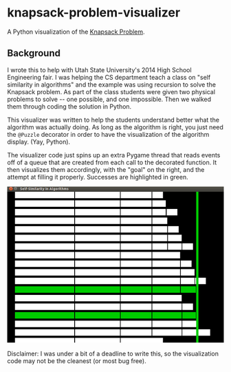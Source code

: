 knapsack-problem-visualizer
===========================

A Python visualization of the [Knapsack Problem](http://en.wikipedia.org/wiki/Knapsack_problem).

Background
---------

I wrote this to help with Utah State University's 2014 High School Engineering fair. I was helping the CS department teach a class on "self similarity in algorithms" and the example was using recursion to solve the Knapsack problem. As part of the class students were given two physical problems to solve -- one possible, and one impossible. Then we walked them through coding the solution in Python.

This visualizer was written to help the students understand better what the algorithm was actually doing. As long as the algorithm is right, you just need the `@Puzzle` decorator in order to have the visualization of the algorithm display. (Yay, Python).

The visualizer code just spins up an extra Pygame thread that reads events off of a queue that are created from each call to the decorated function. It then visualizes them accordingly, with the "goal" on the right, and the attempt at filling it properly. Successes are highlighted in green.

![Example visualization](example.png)

Disclaimer: I was under a bit of a deadline to write this, so the visualization code may not be the cleanest (or most bug free).
